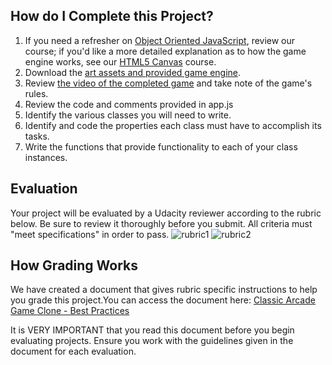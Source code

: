## How do I Complete this Project?

1. If you need a refresher on [Object Oriented JavaScript](https://www.udacity.com/course/viewer#!/c-ud015-nd), review our course; if you'd like a more detailed explanation as to how the game engine works, see our [HTML5 Canvas](https://www.udacity.com/course/ud292-nd) course.
2. Download the <a href="https://github.com/udacity/frontend-nanodegree-arcade-game" target="_blank">art assets and provided game engine</a>.
3. Review [the video of the completed game](https://www.youtube.com/watch?v=p2JhGrrwLuQ&feature=youtu.be) and take note of the game's rules.
4. Review the code and comments provided in app.js
5. Identify the various classes you will need to write.
6. Identify and code the properties each class must have to accomplish its tasks.
7. Write the functions that provide functionality to each of your class instances.

## Evaluation
Your project will be evaluated by a Udacity reviewer according to the rubric below. Be sure to review it thoroughly before you submit. All criteria must "meet specifications" in order to pass. 
![rubric1](http://i.imgur.com/IGYbpQS.png)
![rubric2](http://i.imgur.com/U8pUvkQ.png)

## How Grading Works

We have created a document that gives rubric specific instructions to help you grade this project.You can access the document here: [Classic Arcade Game Clone - Best Practices](https://docs.google.com/document/d/1sYjy4Swrppc6OreRy6zWQFKNnJhu1pJ9uikZPSD0HMc/pub)

It is VERY IMPORTANT that you read this document before you begin evaluating projects. Ensure you work with the guidelines given in the document for each evaluation.
